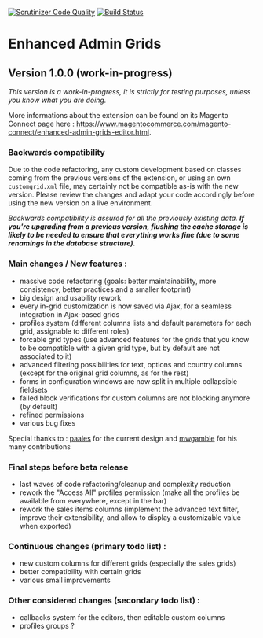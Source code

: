 [![Scrutinizer Code Quality](https://scrutinizer-ci.com/g/mage-eag/mage-enhanced-admin-grids/badges/quality-score.png?b=1.0.0-wip)](https://scrutinizer-ci.com/g/mage-eag/mage-enhanced-admin-grids/?branch=1.0.0-wip) [![Build Status](https://scrutinizer-ci.com/g/mage-eag/mage-enhanced-admin-grids/badges/build.png?b=1.0.0-wip)](https://scrutinizer-ci.com/g/mage-eag/mage-enhanced-admin-grids/build-status/1.0.0-wip)

# Enhanced Admin Grids
## Version 1.0.0 (work-in-progress)

_This version is a work-in-progress, it is strictly for testing purposes, unless you know what you are doing._

More informations about the extension can be found on its Magento Connect page here : https://www.magentocommerce.com/magento-connect/enhanced-admin-grids-editor.html.

### Backwards compatibility
Due to the code refactoring, any custom development based on classes coming from the previous versions of the extension, or using an own `customgrid.xml` file, may certainly not be compatible as-is with the new version. Please review the changes and adapt your code accordingly before using the new version on a live environment.

_Backwards compatibility is assured for all the previously existing data. **If you're upgrading from a previous version, flushing the cache storage is likely to be needed to ensure that everything works fine (due to some renamings in the database structure).**_

### Main changes / New features :
- massive code refactoring (goals: better maintainability, more consistency, better practices and a smaller footprint)
- big design and usability rework
- every in-grid customization is now saved via Ajax, for a seamless integration in Ajax-based grids
- profiles system (different columns lists and default parameters for each grid, assignable to different roles)
- forcable grid types (use advanced features for the grids that you know to be compatible with a given grid type, but by default are not associated to it)
- advanced filtering possibilities for text, options and country columns (except for the original grid columns, as for the rest)
- forms in configuration windows are now split in multiple collapsible fieldsets
- failed block verifications for custom columns are not blocking anymore (by default)
- refined permissions
- various bug fixes

Special thanks to : [paales](https://github.com/paales) for the current design and [mwgamble](https://github.com/mwgamble) for his many contributions

### Final steps before beta release
- last waves of code refactoring/cleanup and complexity reduction
- rework the "Access All" profiles permission (make all the profiles be available from everywhere, except in the bar)
- rework the sales items columns (implement the advanced text filter, improve their extensibility, and allow to display a customizable value when exported)

### Continuous changes (primary todo list) :
- new custom columns for different grids (especially the sales grids)
- better compatibility with certain grids
- various small improvements

### Other considered changes (secondary todo list) :
- callbacks system for the editors, then editable custom columns
- profiles groups ?